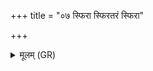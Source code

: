 +++
title = "०७ स्फिरा स्फिरतरं स्फिरा"

+++
<details><summary>मूलम् (GR)</summary>

स्फिरा स्फिरतरं  
स्फिरा आत्तारः ।  
शतहस्त समाहर  
सहस्रहस्त सं किर ॥
</details>